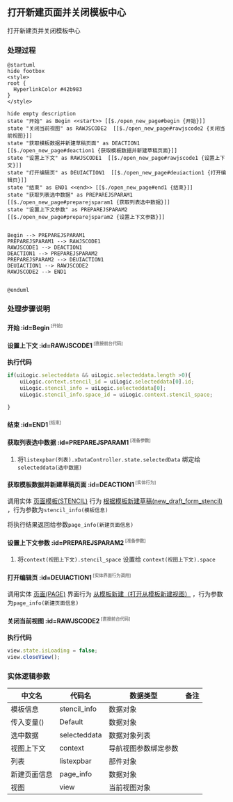 ## 打开新建页面并关闭模板中心 <!-- {docsify-ignore-all} -->

   打开新建页并关闭模板中心

### 处理过程

```plantuml
@startuml
hide footbox
<style>
root {
  HyperlinkColor #42b983
}
</style>

hide empty description
state "开始" as Begin <<start>> [[$./open_new_page#begin {开始}]]
state "关闭当前视图" as RAWJSCODE2  [[$./open_new_page#rawjscode2 {关闭当前视图}]]
state "获取模板数据并新建草稿页面" as DEACTION1  [[$./open_new_page#deaction1 {获取模板数据并新建草稿页面}]]
state "设置上下文" as RAWJSCODE1  [[$./open_new_page#rawjscode1 {设置上下文}]]
state "打开编辑页" as DEUIACTION1  [[$./open_new_page#deuiaction1 {打开编辑页}]]
state "结束" as END1 <<end>> [[$./open_new_page#end1 {结束}]]
state "获取列表选中数据" as PREPAREJSPARAM1  [[$./open_new_page#preparejsparam1 {获取列表选中数据}]]
state "设置上下文参数" as PREPAREJSPARAM2  [[$./open_new_page#preparejsparam2 {设置上下文参数}]]


Begin --> PREPAREJSPARAM1
PREPAREJSPARAM1 --> RAWJSCODE1
RAWJSCODE1 --> DEACTION1
DEACTION1 --> PREPAREJSPARAM2
PREPAREJSPARAM2 --> DEUIACTION1
DEUIACTION1 --> RAWJSCODE2
RAWJSCODE2 --> END1


@enduml
```


### 处理步骤说明

#### 开始 :id=Begin<sup class="footnote-symbol"> <font color=gray size=1>[开始]</font></sup>




#### 设置上下文 :id=RAWJSCODE1<sup class="footnote-symbol"> <font color=gray size=1>[直接前台代码]</font></sup>



<p class="panel-title"><b>执行代码</b></p>

```javascript
if(uiLogic.selecteddata && uiLogic.selecteddata.length >0){
    uiLogic.context.stencil_id = uiLogic.selecteddata[0].id;
    uiLogic.stencil_info = uiLogic.selecteddata[0];
    uiLogic.stencil_info.space_id = uiLogic.context.stencil_space;

}
```

#### 结束 :id=END1<sup class="footnote-symbol"> <font color=gray size=1>[结束]</font></sup>




#### 获取列表选中数据 :id=PREPAREJSPARAM1<sup class="footnote-symbol"> <font color=gray size=1>[准备参数]</font></sup>



1. 将`listexpbar(列表).xDataController.state.selectedData` 绑定给  `selecteddata(选中数据)`

#### 获取模板数据并新建草稿页面 :id=DEACTION1<sup class="footnote-symbol"> <font color=gray size=1>[实体行为]</font></sup>



调用实体 [页面模板(STENCIL)](module/Wiki/stencil.md) 行为 [根据模板新建草稿(new_draft_form_stencil)](module/Wiki/stencil#行为) ，行为参数为`stencil_info(模板信息)`

将执行结果返回给参数`page_info(新建页面信息)`

#### 设置上下文参数 :id=PREPAREJSPARAM2<sup class="footnote-symbol"> <font color=gray size=1>[准备参数]</font></sup>



1. 将`context(视图上下文).stencil_space` 设置给  `context(视图上下文).space`

#### 打开编辑页 :id=DEUIACTION1<sup class="footnote-symbol"> <font color=gray size=1>[实体界面行为调用]</font></sup>



调用实体 [页面(PAGE)](module/Wiki/article_page.md) 界面行为 [从模板新建（打开从模板新建视图）](module/Wiki/article_page#界面行为) ，行为参数为`page_info(新建页面信息)`

#### 关闭当前视图 :id=RAWJSCODE2<sup class="footnote-symbol"> <font color=gray size=1>[直接前台代码]</font></sup>



<p class="panel-title"><b>执行代码</b></p>

```javascript
view.state.isLoading = false;
view.closeView();

```



### 实体逻辑参数

|    中文名   |    代码名    |  数据类型      |备注 |
| --------| --------| --------  | --------   |
|模板信息|stencil_info|数据对象||
|传入变量(<i class="fa fa-check"/></i>)|Default|数据对象||
|选中数据|selecteddata|数据对象列表||
|视图上下文|context|导航视图参数绑定参数||
|列表|listexpbar|部件对象||
|新建页面信息|page_info|数据对象||
|视图|view|当前视图对象||
